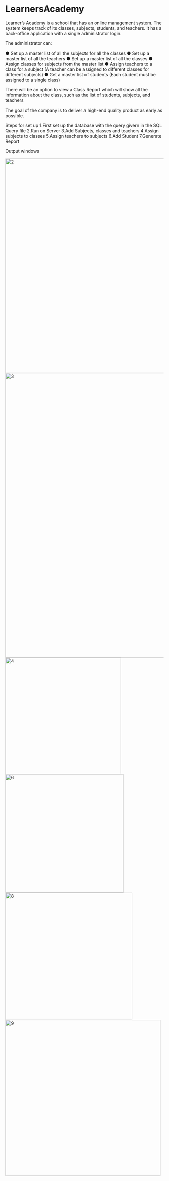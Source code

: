 # LearnersAcademy
Learner’s Academy is a school that has an online management system. The system keeps track of its classes, subjects, students, and teachers. It has a back-office application with a single administrator login.

The administrator can:

● Set up a master list of all the subjects for all the classes
● Set up a master list of all the teachers
● Set up a master list of all the classes
● Assign classes for subjects from the master list
● Assign teachers to a class for a subject (A teacher can be assigned to different classes for different subjects)
● Get a master list of students (Each student must be assigned to a single class)
     

There will be an option to view a Class Report which will show all the information about the class, such as the list of students, subjects, and teachers
     
The goal of the company is to deliver a high-end quality product as early as possible. 

Steps for set up
1.First set up the database with the query givern in the SQL Query file
2.Run on Server
3.Add Subjects, classes and teachers
4.Assign subjects to classes
5.Assign teachers to subjects
6.Add Student
7.Generate Report

 Output windows
 
<img width="680" alt="2" src="https://user-images.githubusercontent.com/111715453/202592837-d5158cc8-d754-4dc1-b628-f2eea07bd753.png">
<img width="903" alt="3" src="https://user-images.githubusercontent.com/111715453/202592848-8793f6b3-18eb-41ff-b024-ea3982990fd6.png">
<img width="368" alt="4" src="https://user-images.githubusercontent.com/111715453/202592866-ad075773-1297-4dfe-bcf5-4da0ba46a01b.png">
<img width="376" alt="6" src="https://user-images.githubusercontent.com/111715453/202592877-fd11cbc6-16cb-4adf-8191-24a8c321fc46.png">
<img width="404" alt="8" src="https://user-images.githubusercontent.com/111715453/202592890-6377fd2b-8298-4747-ad7f-88d875e71b10.png">
<img width="494" alt="9" src="https://user-images.githubusercontent.com/111715453/202592901-3fa6d216-fb72-44dd-bcdb-133494a6f828.png">
